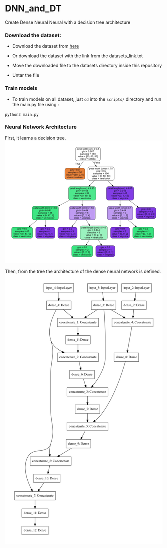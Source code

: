 # DNN_and_DT
Create Dense Neural Neural with a decision tree architecture


### Download the dataset:
* Download the dataset from [here](https://drive.google.com/drive/folders/1cr3L_qjH5-QF0zj-A2PSdlE6gfU1R3xs?usp=sharing)

* Or download the dataset with the link from the datasets_link.txt
* Move the downloaded file to the datasets directory inside this repository
* Untar the file


### Train models
* To train models on all dataset, just `cd` into the `scripts/` directory and run the main.py file using :

`python3 main.py` 

### Neural Network Architecture
First, it learns a decision tree.
![alt tag](images/decision_tree_iris.jpg)

Then, from the tree the architecture of the dense neural network is defined.
![alt tag](images/model_architecture_iris.jpg)

